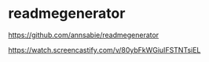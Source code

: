 # readmegenerator

https://github.com/annsabie/readmegenerator

https://watch.screencastify.com/v/80ybFkWGiuIFSTNTsiEL
